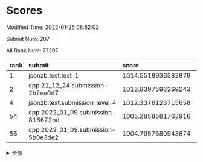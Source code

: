 # Scores

Modified Time: 2022-01-25 08:52:02

Submit Num: 207

All Rank Num: 77297

| rank |               submit               |       score        |       sigma        | pk_num |
| :--- | :--------------------------------- | :----------------- | :----------------- | :----- |
| 1    | jsonzb.test.test_1                 | 1014.5518936382879 | 0.8078948818386253 | 1498   |
| 2    | cpp.21_12_24.submission-2b2ea0d7   | 1012.8397596269243 | 0.7811189101115115 | 1498   |
| 4    | jsonzb.test.submission_level_4     | 1012.3376123715658 | 0.7821344282204402 | 1494   |
| 54   | cpp.2022_01_09.submission-816672bd | 1005.2858581763916 | 0.7374057861438129 | 1498   |
| 56   | cpp.2022_01_09.submission-5b0e3de2 | 1004.7957680943874 | 0.729970903567215  | 1494   |


<details>
<summary>全部</summary>

| rank |                 submit                 |       score        |       sigma        | pk_num |
| :--- | :------------------------------------- | :----------------- | :----------------- | :----- |
| 1    | jsonzb.test.test_1                     | 1014.5518936382879 | 0.8078948818386253 | 1498   |
| 2    | cpp.21_12_24.submission-2b2ea0d7       | 1012.8397596269243 | 0.7811189101115115 | 1498   |
| 3    | gobigger.level_3.submission_level_3_41 | 1012.6583949714369 | 0.7687413782603367 | 1491   |
| 4    | jsonzb.test.submission_level_4         | 1012.3376123715658 | 0.7821344282204402 | 1494   |
| 5    | gobigger.level_3.submission_level_3_43 | 1012.0153410016568 | 0.7727047456007939 | 1493   |
| 6    | gobigger.level_3.submission_level_3_6  | 1011.880923767998  | 0.7810989946457292 | 1493   |
| 7    | gobigger.level_3.submission_level_3_9  | 1011.1463465299684 | 0.754033567179236  | 1489   |
| 8    | gobigger.level_3.submission_level_3_27 | 1010.988665251879  | 0.7771902236930238 | 1495   |
| 9    | gobigger.level_3.submission_level_3_14 | 1010.9774874154596 | 0.763506580209939  | 1498   |
| 10   | gobigger.level_3.submission_level_3_12 | 1010.7557814807893 | 0.7606009699304639 | 1495   |
| 11   | gobigger.level_3.submission_level_3_21 | 1010.7039334269799 | 0.748858059592301  | 1495   |
| 12   | gobigger.level_3.submission_level_3_4  | 1010.6878764040932 | 0.7689896566534556 | 1488   |
| 13   | gobigger.level_3.submission_level_3_38 | 1010.6710092200818 | 0.7866583346933436 | 1495   |
| 14   | gobigger.level_3.submission_level_3_44 | 1010.5751742751561 | 0.7682850332618597 | 1496   |
| 15   | gobigger.level_3.submission_level_3_26 | 1010.5319290490877 | 0.7740363068472655 | 1494   |
| 16   | gobigger.level_3.submission_level_3_10 | 1010.461988013174  | 0.7734839952679549 | 1491   |
| 17   | gobigger.level_3.submission_level_3_35 | 1010.4117148463246 | 0.7535179439195393 | 1498   |
| 18   | gobigger.level_3.submission_level_3_29 | 1010.3798366286187 | 0.7598741312067225 | 1496   |
| 19   | gobigger.level_3.submission_level_3_42 | 1010.3727890740157 | 0.7411354137378965 | 1495   |
| 20   | gobigger.level_3.submission_level_3_37 | 1010.3609104832532 | 0.7507709171603705 | 1495   |
| 21   | gobigger.level_3.submission_level_3_7  | 1010.3541722163783 | 0.7794925631509748 | 1489   |
| 22   | gobigger.level_3.submission_level_3_5  | 1010.2913763223614 | 0.7463724697095988 | 1498   |
| 23   | gobigger.level_3.submission_level_3_39 | 1010.2662178900262 | 0.779070353527907  | 1500   |
| 24   | gobigger.level_3.submission_level_3_33 | 1010.2294967185547 | 0.7542389688730907 | 1492   |
| 25   | gobigger.level_3.submission_level_3_1  | 1010.199931122429  | 0.75979916913934   | 1495   |
| 26   | gobigger.level_3.submission_level_3_49 | 1010.1992330847196 | 0.8051719943697327 | 1491   |
| 27   | gobigger.level_3.submission_level_3_48 | 1010.0306426504396 | 0.7642142001107333 | 1489   |
| 28   | gobigger.level_3.submission_level_3_47 | 1010.029569569881  | 0.7786555486582075 | 1496   |
| 29   | gobigger.level_3.submission_level_3_45 | 1009.9462052791688 | 0.7663420449737367 | 1497   |
| 30   | gobigger.level_3.submission_level_3_2  | 1009.868644486731  | 0.7459200684797538 | 1495   |
| 31   | gobigger.level_3.submission_level_3_13 | 1009.7961431352423 | 0.7619834292732939 | 1491   |
| 32   | gobigger.level_3.submission_level_3_3  | 1009.6824612248365 | 0.760922512221625  | 1493   |
| 33   | gobigger.level_3.submission_level_3_11 | 1009.6594287212913 | 0.7424592242815674 | 1492   |
| 34   | gobigger.level_3.submission_level_3_30 | 1009.6408000265131 | 0.7329746055448281 | 1498   |
| 35   | gobigger.level_3.submission_level_3_28 | 1009.6348362642524 | 0.7528390712343204 | 1492   |
| 36   | gobigger.level_3.submission_level_3_40 | 1009.6281218141256 | 0.7463446461248359 | 1495   |
| 37   | gobigger.level_3.submission_level_3_19 | 1009.6248681509048 | 0.7425192886637174 | 1494   |
| 38   | gobigger.level_3.submission_level_3_46 | 1009.5114204606707 | 0.7534634853195669 | 1490   |
| 39   | gobigger.level_3.submission_level_3_16 | 1009.501486354325  | 0.7649906882579873 | 1495   |
| 40   | gobigger.level_3.submission_level_3_18 | 1009.3589265878845 | 0.7606619301291495 | 1499   |
| 41   | gobigger.level_3.submission_level_3_22 | 1009.3230225756606 | 0.7580230975875027 | 1492   |
| 42   | gobigger.level_3.submission_level_3_24 | 1009.2728707568282 | 0.7252381984302048 | 1492   |
| 43   | gobigger.level_3.submission_level_3_31 | 1009.2620566490876 | 0.7531824266166622 | 1497   |
| 44   | gobigger.level_3.submission_level_3_23 | 1009.214248041906  | 0.7681468060239013 | 1492   |
| 45   | gobigger.level_3.submission_level_3_0  | 1009.2058867841639 | 0.7498386265042202 | 1492   |
| 46   | gobigger.level_3.submission_level_3_17 | 1009.1528469006937 | 0.7327628345743832 | 1491   |
| 47   | gobigger.level_3.submission_level_3_36 | 1009.0893160514514 | 0.7620530788257849 | 1497   |
| 48   | gobigger.level_3.submission_level_3_8  | 1009.0438788307276 | 0.7583754731498457 | 1494   |
| 49   | gobigger.level_3.submission_level_3_34 | 1008.9520980531869 | 0.7381448094751659 | 1494   |
| 50   | gobigger.level_3.submission_level_3_32 | 1008.6904302183204 | 0.7440438299317217 | 1491   |
| 51   | gobigger.level_3.submission_level_3_20 | 1008.6105406379021 | 0.7452445786942287 | 1494   |
| 52   | gobigger.level_3.submission_level_3_25 | 1008.5902872854857 | 0.7496376560293296 | 1492   |
| 53   | gobigger.level_3.submission_level_3_15 | 1007.9308708197033 | 0.729693194563516  | 1498   |
| 54   | cpp.2022_01_09.submission-816672bd     | 1005.2858581763916 | 0.7374057861438129 | 1498   |
| 55   | gobigger.level_1.submission_level_1_40 | 1005.1808885183967 | 0.752151398526309  | 1493   |
| 56   | cpp.2022_01_09.submission-5b0e3de2     | 1004.7957680943874 | 0.729970903567215  | 1494   |
| 57   | gobigger.level_1.submission_level_1_16 | 1004.6537035940822 | 0.720262360856793  | 1493   |
| 58   | gobigger.level_1.submission_level_1_46 | 1004.6153240788482 | 0.7252108186281031 | 1496   |
| 59   | gobigger.level_1.submission_level_1_28 | 1004.4821692650398 | 0.7191536370814811 | 1495   |
| 60   | gobigger.level_1.submission_level_1_36 | 1004.3078712637428 | 0.717752447491805  | 1493   |
| 61   | gobigger.level_1.submission_level_1_18 | 1004.296247024108  | 0.7155330246817097 | 1497   |
| 62   | gobigger.level_1.submission_level_1_19 | 1004.2237047179684 | 0.7155954454345732 | 1498   |
| 63   | gobigger.level_1.submission_level_1_48 | 1004.1069902266715 | 0.7194615347283356 | 1496   |
| 64   | gobigger.level_1.submission_level_1_22 | 1004.0396766109081 | 0.7174191821340784 | 1494   |
| 65   | gobigger.level_1.submission_level_1_45 | 1004.0389166997148 | 0.7082197803610171 | 1494   |
| 66   | gobigger.level_1.submission_level_1_43 | 1004.0031950045884 | 0.7258223273202452 | 1496   |
| 67   | gobigger.level_1.submission_level_1_15 | 1003.9558021748996 | 0.7123307133101136 | 1497   |
| 68   | gobigger.level_1.submission_level_1_26 | 1003.8650329456863 | 0.7302208067283027 | 1493   |
| 69   | gobigger.level_1.submission_level_1_47 | 1003.8146982507034 | 0.7336115867434574 | 1495   |
| 70   | gobigger.level_1.submission_level_1_41 | 1003.7799984580813 | 0.7365160489922701 | 1497   |
| 71   | gobigger.level_1.submission_level_1_30 | 1003.7305699782843 | 0.7046487352668236 | 1490   |
| 72   | gobigger.level_1.submission_level_1_21 | 1003.7038739857281 | 0.7149711863611526 | 1490   |
| 73   | gobigger.level_1.submission_level_1_37 | 1003.6423437769379 | 0.7120620353037238 | 1496   |
| 74   | gobigger.level_1.submission_level_1_32 | 1003.612708870437  | 0.7268625865226312 | 1490   |
| 75   | gobigger.level_1.submission_level_1_35 | 1003.5738237173157 | 0.7111226164069815 | 1496   |
| 76   | gobigger.level_1.submission_level_1_49 | 1003.5566770496791 | 0.7134487306098283 | 1490   |
| 77   | gobigger.level_1.submission_level_1_3  | 1003.549353072374  | 0.7153994950644498 | 1490   |
| 78   | gobigger.level_1.submission_level_1_34 | 1003.4724864664729 | 0.7090315330440646 | 1489   |
| 79   | gobigger.level_1.submission_level_1_8  | 1003.3857717410751 | 0.705875875206031  | 1496   |
| 80   | gobigger.level_1.submission_level_1_10 | 1003.3332289311081 | 0.7175659515554228 | 1495   |
| 81   | gobigger.level_1.submission_level_1_17 | 1003.2947543554181 | 0.7206747760046995 | 1490   |
| 82   | gobigger.level_1.submission_level_1_42 | 1003.2552027050873 | 0.719649768837575  | 1496   |
| 83   | gobigger.level_1.submission_level_1_20 | 1003.1880039521808 | 0.7279397547260952 | 1495   |
| 84   | gobigger.level_1.submission_level_1_11 | 1003.0927017654983 | 0.7110284527864459 | 1495   |
| 85   | gobigger.level_1.submission_level_1_1  | 1003.08207491899   | 0.7126032838376278 | 1490   |
| 86   | gobigger.level_1.submission_level_1_6  | 1003.0585516216323 | 0.7110993131800191 | 1493   |
| 87   | gobigger.level_1.submission_level_1_29 | 1003.0483194023221 | 0.72009233677821   | 1492   |
| 88   | gobigger.level_1.submission_level_1_39 | 1003.020632925976  | 0.7185366705186523 | 1491   |
| 89   | gobigger.level_1.submission_level_1_23 | 1002.9523012531498 | 0.7083460594333232 | 1491   |
| 90   | gobigger.level_1.submission_level_1_4  | 1002.9521024840411 | 0.7152742646473749 | 1488   |
| 91   | gobigger.level_1.submission_level_1_13 | 1002.7986321995124 | 0.7155382189764887 | 1491   |
| 92   | gobigger.level_1.submission_level_1_9  | 1002.7304250156348 | 0.7078292868641967 | 1491   |
| 93   | gobigger.level_1.submission_level_1_2  | 1002.6674920037472 | 0.7049066279236679 | 1492   |
| 94   | gobigger.level_1.submission_level_1_44 | 1002.6237949852109 | 0.7104513679705282 | 1492   |
| 95   | gobigger.level_1.submission_level_1_12 | 1002.5800444812302 | 0.7184196710005913 | 1492   |
| 96   | gobigger.level_1.submission_level_1_5  | 1002.4053709118434 | 0.7184190095349775 | 1492   |
| 97   | gobigger.level_1.submission_level_1_38 | 1002.3958947775991 | 0.7140439004990796 | 1495   |
| 98   | gobigger.level_1.submission_level_1_31 | 1002.2673999457194 | 0.7179643056186776 | 1487   |
| 99   | gobigger.level_1.submission_level_1_7  | 1002.1932785851312 | 0.7109144712656489 | 1497   |
| 100  | gobigger.level_1.submission_level_1_0  | 1002.0637216503432 | 0.7115252153792191 | 1493   |
| 101  | gobigger.level_1.submission_level_1_25 | 1001.8564405368372 | 0.7197029875918206 | 1492   |
| 102  | gobigger.level_1.submission_level_1_24 | 1001.6178728010644 | 0.7244410101470758 | 1494   |
| 103  | gobigger.level_1.submission_level_1_27 | 1001.6101798255712 | 0.7149893645419209 | 1495   |
| 104  | gobigger.level_1.submission_level_1_14 | 1001.578037159955  | 0.7083821665298776 | 1494   |
| 105  | gobigger.level_1.submission_level_1_33 | 1001.3421229776955 | 0.7072835436053475 | 1489   |
| 106  | gobigger.random.submission_random_6    | 997.1556690723013  | 0.7258367202939919 | 1495   |
| 107  | gobigger.random.submission_random_26   | 997.0728778564903  | 0.7108068687203434 | 1494   |
| 108  | gobigger.random.submission_random_8    | 996.9862452368006  | 0.6995234738271207 | 1493   |
| 109  | gobigger.random.submission_random_19   | 996.9809340846498  | 0.7129269952994464 | 1496   |
| 110  | gobigger.random.submission_random_33   | 996.9437127374141  | 0.7081878793714634 | 1496   |
| 111  | gobigger.random.submission_random_31   | 996.9050496806924  | 0.7052387663488027 | 1496   |
| 112  | gobigger.random.submission_random_20   | 996.6926348732452  | 0.6998049803011911 | 1494   |
| 113  | gobigger.random.submission_random_42   | 996.6788217513516  | 0.7065982934793323 | 1495   |
| 114  | gobigger.random.submission_random_48   | 996.673069951044   | 0.7039296309850849 | 1498   |
| 115  | gobigger.random.submission_random_9    | 996.5379586779053  | 0.7108065534481375 | 1493   |
| 116  | gobigger.random.submission_random_37   | 996.408107346923   | 0.7097829741729283 | 1497   |
| 117  | gobigger.random.submission_random_22   | 996.3726552230931  | 0.7133372741821108 | 1491   |
| 118  | gobigger.random.submission_random_24   | 996.3189258908566  | 0.7086902638434547 | 1494   |
| 119  | gobigger.random.submission_random_32   | 996.3148717632537  | 0.7196162524147245 | 1494   |
| 120  | gobigger.random.submission_random_15   | 996.3068816189804  | 0.7143149270215632 | 1490   |
| 121  | gobigger.random.submission_random_41   | 996.2869456331559  | 0.7325021963262174 | 1490   |
| 122  | gobigger.random.submission_random_47   | 996.2743585273186  | 0.7144579525576328 | 1492   |
| 123  | gobigger.random.submission_random_3    | 996.2067701333     | 0.7091135718034259 | 1495   |
| 124  | gobigger.random.submission_random_11   | 996.0352024181442  | 0.7027479071301487 | 1491   |
| 125  | gobigger.random.submission_random_23   | 996.0224330779478  | 0.7266060743866033 | 1493   |
| 126  | gobigger.random.submission_random_34   | 995.9867112969825  | 0.7248139798802292 | 1494   |
| 127  | gobigger.random.submission_random_0    | 995.9613312989703  | 0.7198194943941785 | 1494   |
| 128  | gobigger.random.submission_random_44   | 995.9284059100456  | 0.7063130442110629 | 1492   |
| 129  | gobigger.random.submission_random_4    | 995.8683622678086  | 0.7155749898848704 | 1495   |
| 130  | gobigger.random.submission_random_1    | 995.865996561729   | 0.7052388154570073 | 1494   |
| 131  | gobigger.random.submission_random_46   | 995.8346165074959  | 0.6988365916727779 | 1492   |
| 132  | gobigger.random.submission_random_30   | 995.8260454060714  | 0.7111847717911406 | 1492   |
| 133  | gobigger.random.submission_random_40   | 995.8184764719327  | 0.713743069960767  | 1495   |
| 134  | gobigger.random.submission_random_45   | 995.7953205886032  | 0.6999544458291017 | 1490   |
| 135  | gobigger.random.submission_random_29   | 995.7464576198685  | 0.713927496684763  | 1494   |
| 136  | gobigger.random.submission_random_14   | 995.7306787863577  | 0.7093325659441708 | 1491   |
| 137  | gobigger.random.submission_random_28   | 995.6769920175635  | 0.7013206068689011 | 1492   |
| 138  | gobigger.random.submission_random_35   | 995.6409837324319  | 0.7130247994032438 | 1491   |
| 139  | gobigger.random.submission_random_2    | 995.5535358148065  | 0.7194479219214659 | 1494   |
| 140  | gobigger.random.submission_random_36   | 995.5417352130183  | 0.7051460504625447 | 1491   |
| 141  | gobigger.random.submission_random_21   | 995.4938095000279  | 0.725849548435063  | 1491   |
| 142  | gobigger.random.submission_random_5    | 995.3725772974497  | 0.7043979914156877 | 1496   |
| 143  | gobigger.random.submission_random_18   | 995.3649007854528  | 0.711097323541691  | 1494   |
| 144  | gobigger.random.submission_random_49   | 995.3623519195107  | 0.7257753302768759 | 1496   |
| 145  | gobigger.random.submission_random_39   | 995.3176103197611  | 0.7090897451219916 | 1499   |
| 146  | gobigger.random.submission_random_27   | 995.3123359999057  | 0.7250791933933487 | 1495   |
| 147  | gobigger.random.submission_random_25   | 995.3009919213622  | 0.7105822815691826 | 1498   |
| 148  | gobigger.random.submission_random_16   | 995.2337361585766  | 0.7077094399583723 | 1486   |
| 149  | gobigger.random.submission_random_43   | 995.2047702593835  | 0.7258345950423689 | 1494   |
| 150  | gobigger.random.submission_random_17   | 995.1579669172547  | 0.7218448071642818 | 1492   |
| 151  | gobigger.random.submission_random_7    | 995.037440036059   | 0.7172655131114365 | 1495   |
| 152  | gobigger.random.submission_random_12   | 994.9942251808129  | 0.7203386518648828 | 1493   |
| 153  | gobigger.random.submission_random_38   | 994.4885225704286  | 0.7222844968398108 | 1490   |
| 154  | gobigger.random.submission_random_13   | 994.3568594520995  | 0.7046207754120695 | 1493   |
| 155  | gobigger.random.submission_random_10   | 994.2130744828546  | 0.7071953923316756 | 1493   |
| 156  | gobigger.level_2.submission_level_2_13 | 993.4922905555342  | 0.7361396212898842 | 1497   |
| 157  | gobigger.level_2.submission_level_2_22 | 993.2335853067664  | 0.7403184363346877 | 1492   |
| 158  | gobigger.level_2.submission_level_2_30 | 993.227770479554   | 0.7481053685469852 | 1493   |
| 159  | gobigger.level_2.submission_level_2_32 | 993.0611439885113  | 0.7265601359278467 | 1492   |
| 160  | gobigger.level_2.submission_level_2_3  | 993.0114540544023  | 0.7336169232562588 | 1498   |
| 161  | gobigger.level_2.submission_level_2_8  | 993.0041836018111  | 0.7452986587410236 | 1493   |
| 162  | gobigger.level_2.submission_level_2_12 | 992.8647128335973  | 0.7373770286585795 | 1497   |
| 163  | gobigger.level_2.submission_level_2_4  | 992.6965929531583  | 0.733480274426821  | 1491   |
| 164  | gobigger.level_2.submission_level_2_2  | 992.6833962657072  | 0.7230734883881218 | 1490   |
| 165  | gobigger.level_2.submission_level_2_42 | 992.578975126734   | 0.7517904233820005 | 1492   |
| 166  | gobigger.level_2.submission_level_2_31 | 992.5580995381578  | 0.7553636364840168 | 1500   |
| 167  | gobigger.level_2.submission_level_2_15 | 992.4812666594261  | 0.7613445215444992 | 1491   |
| 168  | gobigger.level_2.submission_level_2_10 | 992.4402681084654  | 0.7275577712214024 | 1488   |
| 169  | gobigger.level_2.submission_level_2_47 | 992.4215680545702  | 0.7540614639681291 | 1492   |
| 170  | gobigger.level_2.submission_level_2_43 | 992.3583086043368  | 0.736977325616967  | 1496   |
| 171  | gobigger.level_2.submission_level_2_44 | 992.3382713587387  | 0.7265837595167992 | 1497   |
| 172  | gobigger.level_2.submission_level_2_28 | 992.2694504604253  | 0.7656582196231735 | 1498   |
| 173  | gobigger.level_2.submission_level_2_49 | 992.2266745840285  | 0.7383474807979902 | 1494   |
| 174  | gobigger.level_2.submission_level_2_39 | 992.1884244151515  | 0.7417459842221165 | 1498   |
| 175  | gobigger.level_2.submission_level_2_38 | 992.1795466235943  | 0.7481370812690837 | 1494   |
| 176  | gobigger.level_2.submission_level_2_45 | 992.1661740093023  | 0.7547602940482292 | 1493   |
| 177  | gobigger.level_2.submission_level_2_0  | 992.0955762292945  | 0.7333042394287838 | 1496   |
| 178  | gobigger.level_2.submission_level_2_46 | 992.0845151924871  | 0.7474319601068777 | 1493   |
| 179  | gobigger.level_2.submission_level_2_35 | 992.0638328634748  | 0.7480230206676978 | 1494   |
| 180  | gobigger.level_2.submission_level_2_36 | 992.0311265567994  | 0.7691356811635328 | 1496   |
| 181  | gobigger.level_2.submission_level_2_40 | 992.0122779395384  | 0.7617054021094227 | 1490   |
| 182  | gobigger.level_2.submission_level_2_5  | 991.9628314758113  | 0.7418891073201935 | 1494   |
| 183  | gobigger.level_2.submission_level_2_17 | 991.8271264219013  | 0.7455589854096654 | 1494   |
| 184  | gobigger.level_2.submission_level_2_25 | 991.793713024267   | 0.74695062930735   | 1498   |
| 185  | gobigger.level_2.submission_level_2_33 | 991.7666317031653  | 0.7447207244137817 | 1498   |
| 186  | gobigger.level_2.submission_level_2_48 | 991.7472800830499  | 0.7505697952982416 | 1496   |
| 187  | gobigger.level_2.submission_level_2_21 | 991.6984364489999  | 0.7339126035431579 | 1491   |
| 188  | gobigger.level_2.submission_level_2_1  | 991.652045370975   | 0.7449154313431292 | 1490   |
| 189  | gobigger.level_2.submission_level_2_20 | 991.566507465199   | 0.7518959389513349 | 1490   |
| 190  | gobigger.level_2.submission_level_2_11 | 991.4372392997252  | 0.745710195547114  | 1496   |
| 191  | gobigger.level_2.submission_level_2_41 | 991.4261174553347  | 0.7432541641690117 | 1494   |
| 192  | gobigger.level_2.submission_level_2_9  | 991.4255245021022  | 0.7495102661163648 | 1492   |
| 193  | gobigger.level_2.submission_level_2_19 | 991.261467678064   | 0.746490064885069  | 1494   |
| 194  | gobigger.level_2.submission_level_2_34 | 991.256359800974   | 0.7385994791515402 | 1494   |
| 195  | gobigger.level_2.submission_level_2_23 | 991.1966775978411  | 0.7493227103876533 | 1489   |
| 196  | gobigger.level_2.submission_level_2_26 | 991.1664117575195  | 0.7493777555476523 | 1495   |
| 197  | gobigger.level_2.submission_level_2_24 | 991.1351938237735  | 0.7481787148304351 | 1495   |
| 198  | gobigger.level_2.submission_level_2_29 | 991.0443781149182  | 0.7554454438264914 | 1499   |
| 199  | gobigger.level_2.submission_level_2_14 | 990.8858919667989  | 0.7473849271641504 | 1492   |
| 200  | gobigger.level_2.submission_level_2_18 | 990.8003502109394  | 0.7469149059845605 | 1492   |
| 201  | gobigger.level_2.submission_level_2_6  | 990.7151794258402  | 0.7451839883540213 | 1497   |
| 202  | gobigger.level_2.submission_level_2_37 | 990.6414165528416  | 0.7581364508147759 | 1496   |
| 203  | gobigger.level_2.submission_level_2_27 | 990.5750186376829  | 0.7748541154284334 | 1489   |
| 204  | gobigger.level_2.submission_level_2_16 | 990.3906595029089  | 0.7678516741813698 | 1490   |
| 205  | gobigger.level_2.submission_level_2_7  | 990.1470812446854  | 0.7563716312365403 | 1496   |
| 206  | gobigger.none.submission_none_0        | 976.9735017190887  | 1.3575481909168108 | 1495   |
| 207  | gobigger.none.submission_none_1        | 976.5078186347363  | 1.3780109290232407 | 1495   |

</details>